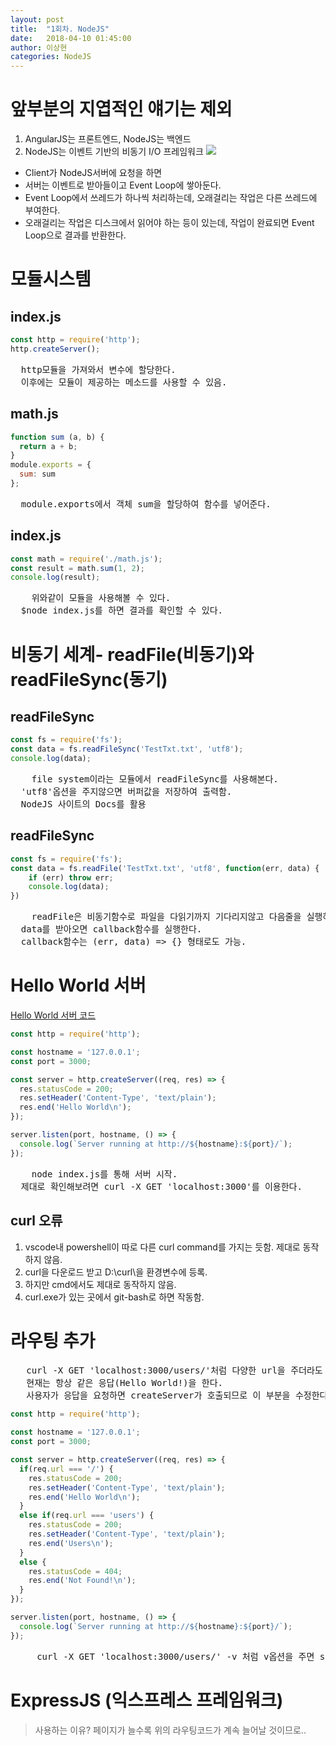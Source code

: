 ```yaml
---
layout: post
title:  "1회차. NodeJS"
date:   2018-04-10 01:45:00
author: 이상현
categories: NodeJS
---
```


# 앞부분의 지엽적인 얘기는 제외
1. AngularJS는 프론트엔드, NodeJS는 백엔드
2. NodeJS는 이벤트 기반의 비동기 I/O 프레임워크
<img src="{{ site.baseurl }}/assets/postImages/20180410/event.jpg"> <br>
- Client가 NodeJS서버에 요청을 하면
- 서버는 이벤트로 받아들이고 Event Loop에 쌓아둔다.
- Event Loop에서 쓰레드가 하나씩 처리하는데, 오래걸리는 작업은 다른 쓰레드에 부여한다.
- 오래걸리는 작업은 디스크에서 읽어야 하는 등이 있는데, 작업이 완료되면 Event Loop으로 결과를 반환한다.

# 모듈시스템
## index.js
```js
const http = require('http');
http.createServer();
```
<pre>
  http모듈을 가져와서 변수에 할당한다.
  이후에는 모듈이 제공하는 메소드를 사용할 수 있음.
</pre>

## math.js
```js
function sum (a, b) {
  return a + b;
}
module.exports = {
  sum: sum
};
```
<pre>
  module.exports에서 객체 sum을 할당하여 함수를 넣어준다.
</pre>

## index.js
```js
const math = require('./math.js');
const result = math.sum(1, 2);
console.log(result);
```
<pre>
	위와같이 모듈을 사용해볼 수 있다.
  $node index.js를 하면 결과를 확인할 수 있다.
</pre>

# 비동기 세계- readFile(비동기)와 readFileSync(동기)
## readFileSync
```js
const fs = require('fs');
const data = fs.readFileSync('TestTxt.txt', 'utf8');
console.log(data);
```
<pre>
	file system이라는 모듈에서 readFileSync를 사용해본다.
  'utf8'옵션을 주지않으면 버퍼값을 저장하여 출력함.
  NodeJS 사이트의 Docs를 활용
</pre>

## readFileSync
```js
const fs = require('fs');
const data = fs.readFile('TestTxt.txt', 'utf8', function(err, data) {
    if (err) throw err;
    console.log(data);
})
```
<pre>
	readFile은 비동기함수로 파일을 다읽기까지 기다리지않고 다음줄을 실행하며,
  data를 받아오면 callback함수를 실행한다.
  callback함수는 (err, data) => {} 형태로도 가능.
</pre>

# Hello World 서버
[Hello World 서버 코드](https://nodejs.org/dist/latest-v6.x/docs/api/synopsis.html)
```js
const http = require('http');

const hostname = '127.0.0.1';
const port = 3000;

const server = http.createServer((req, res) => {
  res.statusCode = 200;
  res.setHeader('Content-Type', 'text/plain');
  res.end('Hello World\n');
});

server.listen(port, hostname, () => {
  console.log(`Server running at http://${hostname}:${port}/`);
});
```
<pre>
	node index.js를 통해 서버 시작.
  제대로 확인해보려면 curl -X GET 'localhost:3000'를 이용한다.
</pre>

## curl 오류
1. vscode내 powershell이 따로 다른 curl command를 가지는 듯함. 제대로 동작하지 않음.
2. curl을 다운로드 받고 D:\curl\을 환경변수에 등록.
3. 하지만 cmd에서도 제대로 동작하지 않음.
4. curl.exe가 있는 곳에서 git-bash로 하면 작동함.

# 라우팅 추가
<pre>
   curl -X GET 'localhost:3000/users/'처럼 다양한 url을 주더라도
   현재는 항상 같은 응답(Hello World!)을 한다.
   사용자가 응답을 요청하면 createServer가 호출되므로 이 부분을 수정한다.
</pre>
```js
const http = require('http');

const hostname = '127.0.0.1';
const port = 3000;

const server = http.createServer((req, res) => {
  if(req.url === '/') {
    res.statusCode = 200;
    res.setHeader('Content-Type', 'text/plain');
    res.end('Hello World\n');
  }
  else if(req.url === 'users') {
    res.statusCode = 200;
    res.setHeader('Content-Type', 'text/plain');
    res.end('Users\n');
  }
  else {
    res.statusCode = 404;
    res.end('Not Found!\n');
  }
});

server.listen(port, hostname, () => {
  console.log(`Server running at http://${hostname}:${port}/`);
});
```
<pre>
	 curl -X GET 'localhost:3000/users/' -v 처럼 v옵션을 주면 statusCode도 확인가능하다.
</pre>

# ExpressJS (익스프레스 프레임워크)
> 사용하는 이유? 페이지가 늘수록 위의 라우팅코드가 계속 늘어날 것이므로..
